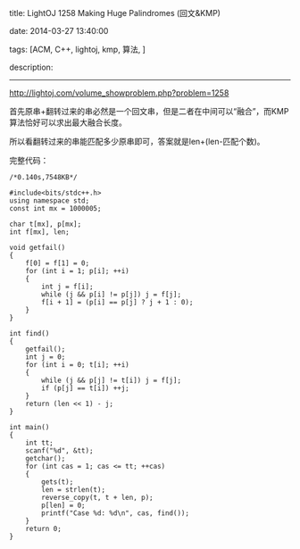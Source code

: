 title: LightOJ 1258 Making Huge Palindromes (回文&KMP)

date: 2014-03-27 13:40:00

tags: [ACM, C++, lightoj, kmp, 算法, ]

description: 

---
<http://lightoj.com/volume_showproblem.php?problem=1258>

  


首先原串+翻转过来的串必然是一个回文串，但是二者在中间可以“融合”，而KMP算法恰好可以求出最大融合长度。

所以看翻转过来的串能匹配多少原串即可，答案就是len+(len-匹配个数)。

  


完整代码：  

    
    
    /*0.140s,7548KB*/
    
    #include<bits/stdc++.h>
    using namespace std;
    const int mx = 1000005;
    
    char t[mx], p[mx];
    int f[mx], len;
    
    void getfail()
    {
    	f[0] = f[1] = 0;
    	for (int i = 1; p[i]; ++i)
    	{
    		int j = f[i];
    		while (j && p[i] != p[j]) j = f[j];
    		f[i + 1] = (p[i] == p[j] ? j + 1 : 0);
    	}
    }
    
    int find()
    {
    	getfail();
    	int j = 0;
    	for (int i = 0; t[i]; ++i)
    	{
    		while (j && p[j] != t[i]) j = f[j];
    		if (p[j] == t[i]) ++j;
    	}
    	return (len << 1) - j;
    }
    
    int main()
    {
    	int tt;
    	scanf("%d", &tt);
    	getchar();
    	for (int cas = 1; cas <= tt; ++cas)
    	{
    		gets(t);
    		len = strlen(t);
    		reverse_copy(t, t + len, p);
    		p[len] = 0;
    		printf("Case %d: %d\n", cas, find());
    	}
    	return 0;
    }
    

  

